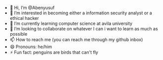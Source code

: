 - 👋 Hi, I’m @Abenyusuf
- 👀 I’m interested in becoming either a information security analyst or a ethical hacker
- 🌱 I’m currently learning computer science at avila university
- 💞️ I’m looking to collaborate on whatever I can i want to learn as much as possible 
- 📫 How to reach me (you can reach me through my github inbox)
- 😄 Pronouns: he/him
- ⚡ Fun fact: penguins are birds that can't fly 

<!---
Abenyusuf/Abenyusuf is a ✨ special ✨ repository because its `README.md` (this file) appears on your GitHub profile.
You can click the Preview link to take a look at your changes.
--->
